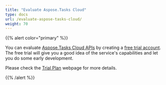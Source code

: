 ```yaml
---
title: "Evaluate Aspose.Tasks Cloud"
type: docs
url: /evaluate-aspose-tasks-cloud/
weight: 70
---
```


{{% alert color="primary" %}} 

You can evaluate [Aspose.Tasks Cloud APIs](http://apireference.aspose.cloud/tasks/) by creating a [free trial account](https://dashboard.aspose.cloud). The free trial will give you a good idea of the service's capabilities and let you do some early development.

Please check the [Trial Plan](https://purchase.aspose.cloud/trial) webpage for more details.

{{% /alert %}}
